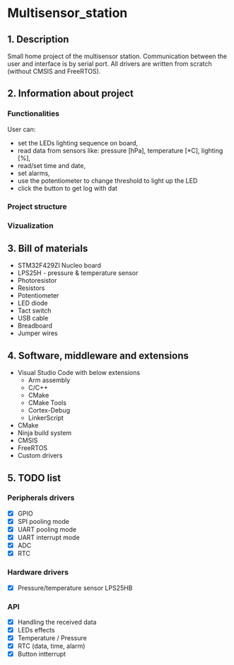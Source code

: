 # Multisensor_station

## 1. Description
Small home project of the multisensor station. Communication between the user and interface is by serial port. All drivers are written from scratch (without CMSIS and FreeRTOS).

## 2. Information about project
### Functionalities
User can:
 - set the LEDs lighting sequence on board,
 - read data from sensors like: pressure [hPa], temperature [*C], lighting [%],
 - read/set time and date,
 - set alarms,
 - use the potentiometer to change threshold to light up the LED
 - click the button to get log with dat

### Project structure

### Vizualization
  
## 3. Bill of materials
- STM32F429ZI Nucleo board
- LPS25H - pressure & temperature sensor
- Photoresistor
- Resistors
- Potentiometer
- LED diode
- Tact switch
- USB cable
- Breadboard
- Jumper wires
  
## 4. Software, middleware and extensions
- Visual Studio Code with below extensions
  - Arm assembly
  - C/C++
  - CMake
  - CMake Tools
  - Cortex-Debug
  - LinkerScript
- CMake
- Ninja build system
- CMSIS
- FreeRTOS
- Custom drivers
  
## 5. TODO list
### Peripherals drivers
- [x] GPIO
- [x] SPI pooling mode
- [x] UART pooling mode
- [x] UART interrupt mode
- [x] ADC
- [x] RTC
### Hardware drivers
- [x] Pressure/temperature sensor LPS25HB 
### API
- [x] Handling the received data
- [x] LEDs effects
- [x] Temperature / Pressure
- [x] RTC (data, time, alarm)
- [x] Button intterrupt

